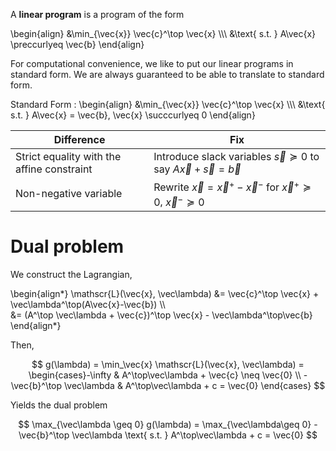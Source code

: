 A **linear program** is a program of the form

\begin{align}
&\min_{\vec{x}} \vec{c}^\top \vec{x} \\\\\ &\text{ s.t. } A\vec{x} \preccurlyeq \vec{b}
\end{align}

For computational convenience, we like to put our linear programs in standard form. We are always guaranteed to be able to translate to standard form.

Standard Form
: \begin{align}
&\min_{\vec{x}} \vec{c}^\top \vec{x} \\\\\ &\text{ s.t. } A\vec{x} = \vec{b}, \vec{x} \succcurlyeq 0
\end{align}


|Difference|Fix|
|----------|----|
|Strict equality with the affine constraint|Introduce slack variables $\vec{s}\succcurlyeq 0$ to say $A\vec{x} + \vec{s} = \vec{b}$|
|Non-negative variable|Rewrite $\vec{x} = \vec{x}^+ - \vec{x}^-$ for $\vec{x}^+\succcurlyeq 0$, $\vec{x}^- \succcurlyeq 0$|

# Dual problem

We construct the Lagrangian,

\begin{align\*}
\mathscr{L}(\vec{x}, \vec\lambda) &=  \vec{c}^\top \vec{x} + \vec\lambda^\top(A\vec{x}-\vec{b}) \\\\\
&= (A^\top \vec\lambda + \vec{c})^\top \vec{x} - \vec\lambda^\top\vec{b}
\end{align\*}

Then,

$$
g(\lambda) = \min_\vec{x} \mathscr{L}(\vec{x}, \vec\lambda) = \begin{cases}-\infty & A^\top\vec\lambda + \vec{c} \neq \vec{0} \\ -\vec{b}^\top \vec\lambda & A^\top\vec\lambda + c = \vec{0} \end{cases}
$$

Yields the dual problem

$$
\max_{\vec\lambda \geq 0} g(\lambda) = \max_{\vec\lambda\geq 0} -\vec{b}^\top \vec\lambda \text{ s.t. } A^\top\vec\lambda + c = \vec{0}
$$